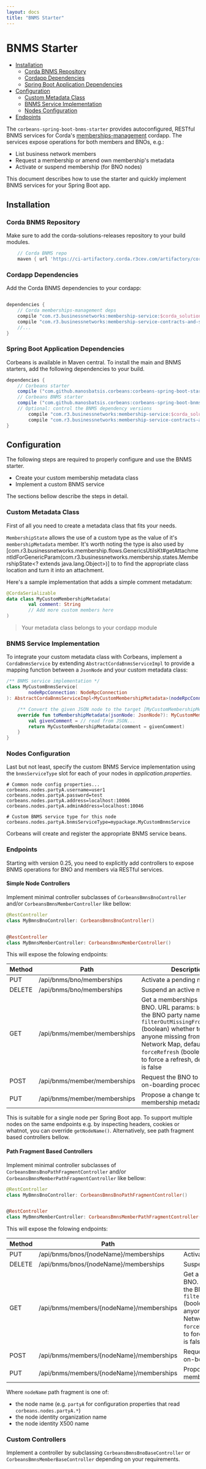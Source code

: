 ```yaml
---
layout: docs
title: "BNMS Starter"
---
```


# BNMS Starter

<!-- TOC depthFrom:2 depthTo:6 withLinks:1 updateOnSave:1 orderedList:0 -->

- [Installation](#installation)
	- [Corda BNMS Repository](#corda-bnms-repository)
	- [Cordapp Dependencies](#cordapp-dependencies)
	- [Spring Boot Application Dependencies](#spring-boot-application-dependencies)
- [Configuration](#configuration)
	- [Custom Metadata Class](#custom-metadata-class)
	- [BNMS Service Implementation](#bnms-service-implementation)
	- [Nodes Configuration](#nodes-configuration)
- [Endpoints](#endpoints)

<!-- /TOC -->

The `corbeans-spring-boot-bnms-starter` provides autoconfigured, RESTful
BNMS services for Corda's [memberships-management](https://github.com/manosbatsis/corda-solutions/tree/master/bn-apps/memberships-management)
cordapp. The services expose operations for both members and BNOs, e.g.:

- List business network members
- Request a membership or amend own membership's metadata
- Activate or suspend membership (for BNO nodes)

This document describes how to use the starter and quickly implement BNMS
services for your Spring Boot app.

## Installation

### Corda BNMS Repository

Make sure to add the corda-solutions-releases repository to your build modules.

```groovy
	// Corda BNMS repo
	maven { url 'https://ci-artifactory.corda.r3cev.com/artifactory/corda-solutions-releases'}
```

### Cordapp Dependencies

Add the Corda BNMS dependencies to your cordapp:

```groovy

dependencies {
	// Corda memberships-management deps
    compile "com.r3.businessnetworks:membership-service:$corda_solutions_version"
    compile "com.r3.businessnetworks:membership-service-contracts-and-states:$corda_solutions_version"
    //...
}
```

### Spring Boot Application Dependencies


Corbeans is available in Maven central. To install the main and BNMS starters, add the
following dependencies to your build.


```groovy
dependencies {
    // Corbeans starter
    compile ("com.github.manosbatsis.corbeans:corbeans-spring-boot-starter:$corbeans_version")
    // Corbeans BNMS starter
    compile ("com.github.manosbatsis.corbeans:corbeans-spring-boot-bnms-starter:$corbeans_version")
    // Optional: control the BNMS dependency versions
    	compile "com.r3.businessnetworks:membership-service:$corda_solutions_version"
    	compile "com.r3.businessnetworks:membership-service-contracts-and-states:$corda_solutions_version"
}

```

## Configuration

The following steps are required to properly configure and use the BNMS starter.

- Create your custom membership metadata class
- Implement a custom BNMS service

The sections bellow describe the steps in detail.


### Custom Metadata Class

First of all you need to create a metadata class that fits your needs.

`MembershipState` allows the use of a custom type as
the value of it's `membershipMetadata` member. It's worth noting the type
is also used by [com.r3.businessnetworks.membership.flows.GenericsUtilsKt#getAttachmentIdForGenericParam(com.r3.businessnetworks.membership.states.MembershipState<? extends java.lang.Object>)]
to to find the appropriate class location and turn it into an attachment.

Here's a sample implementation that adds a simple comment metadatum:

```kotlin
@CordaSerializable
data class MyCustomMembershipMetadata(
        val comment: String
        // Add more custom members here
)
```

> Your metadata class belongs to your cordapp module

### BNMS Service Implementation

To integrate your custom metadata class with Corbeans, implement a `CordaBnmsService`
by extending `AbstractCordaBnmsServiceImpl` to provide a mapping function between a `JsonNode`
and your custom metadata class:

```kotlin
/** BNMS service implementation */
class MyCustomBnmsService(
        nodeRpcConnection: NodeRpcConnection
): AbstractCordaBnmsServiceImpl<MyCustomMembershipMetadata>(nodeRpcConnection) {

    /** Convert the given JSON node to the target [MyCustomMembershipMetadata] instance */
    override fun toMembershipMetadata(jsonNode: JsonNode?): MyCustomMembershipMetadata {
        val givenComment = // read from JSON...
        return MyCustomMembershipMetadata(comment = givenComment)
    }
}
```

### Nodes Configuration

Last but not least, specify the custom BNMS Service implementation
using the `bnmsServiceType` slot for each of your nodes in _application.properties_.

```properties
# Common node config properties...
corbeans.nodes.partyA.username=user1
corbeans.nodes.partyA.password=test
corbeans.nodes.partyA.address=localhost:10006
corbeans.nodes.partyA.adminAddress=localhost:10046

# Custom BNMS service type for this node
corbeans.nodes.partyA.bnmsServiceType=mypackage.MyCustomBnmsService
```

Corbeans will create and register the appropriate BNMS service beans.

### Endpoints

Starting with version 0.25, you need to explicitly add controllers 
to expose BNMS operations for BNO and members via RESTful services.

#### Simple Node Controllers

Implement minimal controller subclasses of `CorbeansBmnsBnoController` 
and/or `CorbeansBmnsMemberController` like bellow:

```kotlin
@RestController
class MyBmnsBnoController: CorbeansBmnsBnoController()


@RestController
class MyBmnsMemberController: CorbeansBmnsMemberController()
``` 

This will expose the folowing endpoints:

Method | Path                                    | Description
------ | --------------------------------------- | -------------------
PUT    | /api/bnms/bno/memberships               | Activate a pending membership
DELETE | /api/bnms/bno/memberships               | Suspend an active membership
GET    | /api/bnms/member/memberships            | Get a memberships list from a BNO. URL params: `bno` (string) the BNO party name, `filterOutMissingFromNetworkMap` (boolean) whether to filter out anyone missing from the Network Map, default is true, `forceRefresh` (boolean) whether to force a refresh, default value is false
POST   | /api/bnms/member/memberships            | Request the BNO to kick-off the on-boarding procedure
PUT    | /api/bnms/member/memberships            | Propose a change to the membership metadata.


This is suitable for a single node per Spring Boot app. To support multiple nodes on the same endpoints 
e.g. by inspecting headers, cookies or whatnot, you can override `getNodeName()`. Alternatively, 
see path fragment based controllers bellow.

#### Path Fragment Based Controllers

Implement minimal controller subclasses of `CorbeansBmnsBnoPathFragmentController` 
and/or `CorbeansBmnsMemberPathFragmentController` like bellow:

```kotlin
@RestController
class MyBmnsBnoController: CorbeansBmnsBnoPathFragmentController()


@RestController
class MyBmnsMemberController: CorbeansBmnsMemberPathFragmentController()
``` 

This will expose the folowing endpoints:

Method | Path                                     | Description
------ | ---------------------------------------- | -------------------
PUT    | /api/bnms/bnos/{nodeName}/memberships    | Activate a pending membership
DELETE | /api/bnms/bnos/{nodeName}/memberships    | Suspend an active membership
GET    | /api/bnms/members/{nodeName}/memberships | Get a memberships list from a BNO. URL params: `bno` (string) the BNO party name, `filterOutMissingFromNetworkMap` (boolean) whether to filter out anyone missing from the Network Map, default is true, `forceRefresh` (boolean) whether to force a refresh, default value is false
POST   | /api/bnms/members/{nodeName}/memberships | Request the BNO to kick-off the on-boarding procedure
PUT    | /api/bnms/members/{nodeName}/memberships | Propose a change to the membership metadata.

Where `nodeName` path fragment is one of: 

- the node name (e.g. `partyA` for configuration properties that read `corbeans.nodes.partyA.*`) 
- the node identity organization name
- the node identity X500 name

### Custom Controllers

Implement a controller by subclassing `CorbeansBmnsBnoBaseController` or `CorbeansBmnsMemberBaseController` 
depending on your requirements.  
